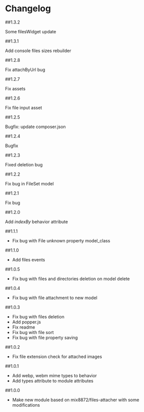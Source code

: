 # Changelog
##1.3.2

Some filesWidget update

##1.3.1

Add console files sizes rebuilder

##1.2.8

Fix attachByUrl bug

##1.2.7

Fix assets

##1.2.6

Fix file input asset

##1.2.5

Bugfix: update composer.json

##1.2.4

Bugfix

##1.2.3

Fixed deletion bug

##1.2.2

Fix bug in FileSet model

##1.2.1

Fix bug

##1.2.0

Add *indexBy* behavior attribute

##1.1.1

- Fix bug with File unknown property model_class

##1.1.0

- Add files events

##1.0.5

- Fix bug with files and directories deletion on model delete

##1.0.4

- Fix bug with file attachment to new model

##1.0.3

- Fix bug with files deletion
- Add popper.js
- Fix readme
- Fix bug with file sort
- Fix bug with file property saving

##1.0.2

- Fix file extension check for attached images

##1.0.1

- Add webp, webm mime types to behavior
- Add types attribute to module attributes

##1.0.0

- Make new module based on mix8872/files-attacher with some modifications
